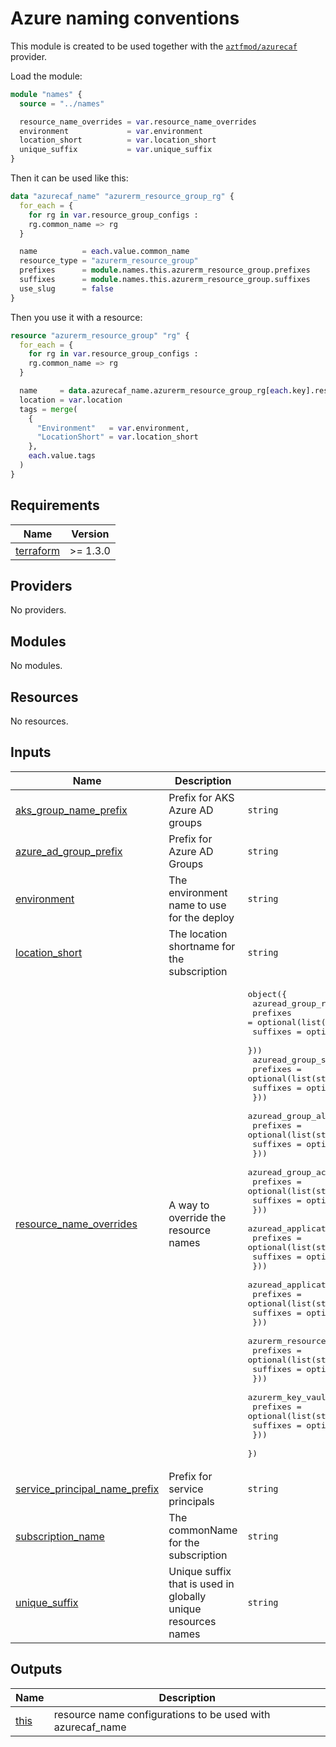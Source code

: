 # Azure naming conventions

This module is created to be used together with the [`aztfmod/azurecaf`](https://registry.terraform.io/providers/aztfmod/azurecaf/latest/docs) provider.

Load the module:

```terraform
module "names" {
  source = "../names"

  resource_name_overrides = var.resource_name_overrides
  environment             = var.environment
  location_short          = var.location_short
  unique_suffix           = var.unique_suffix
}
```

Then it can be used like this:

```terraform
data "azurecaf_name" "azurerm_resource_group_rg" {
  for_each = {
    for rg in var.resource_group_configs :
    rg.common_name => rg
  }

  name          = each.value.common_name
  resource_type = "azurerm_resource_group"
  prefixes      = module.names.this.azurerm_resource_group.prefixes
  suffixes      = module.names.this.azurerm_resource_group.suffixes
  use_slug      = false
}
```

Then you use it with a resource:

```terraform
resource "azurerm_resource_group" "rg" {
  for_each = {
    for rg in var.resource_group_configs :
    rg.common_name => rg
  }

  name     = data.azurecaf_name.azurerm_resource_group_rg[each.key].result
  location = var.location
  tags = merge(
    {
      "Environment"   = var.environment,
      "LocationShort" = var.location_short
    },
    each.value.tags
  )
}
```

## Requirements

| Name | Version |
|------|---------|
| <a name="requirement_terraform"></a> [terraform](#requirement\_terraform) | >= 1.3.0 |

## Providers

No providers.

## Modules

No modules.

## Resources

No resources.

## Inputs

| Name | Description | Type | Default | Required |
|------|-------------|------|---------|:--------:|
| <a name="input_aks_group_name_prefix"></a> [aks\_group\_name\_prefix](#input\_aks\_group\_name\_prefix) | Prefix for AKS Azure AD groups | `string` | `"aks"` | no |
| <a name="input_azure_ad_group_prefix"></a> [azure\_ad\_group\_prefix](#input\_azure\_ad\_group\_prefix) | Prefix for Azure AD Groups | `string` | `"az"` | no |
| <a name="input_environment"></a> [environment](#input\_environment) | The environment name to use for the deploy | `string` | `null` | no |
| <a name="input_location_short"></a> [location\_short](#input\_location\_short) | The location shortname for the subscription | `string` | `null` | no |
| <a name="input_resource_name_overrides"></a> [resource\_name\_overrides](#input\_resource\_name\_overrides) | A way to override the resource names | <pre>object({<br>    azuread_group_rg = optional(object({<br>      prefixes = optional(list(string))<br>      suffixes = optional(list(string))<br>    }))<br>    azuread_group_sub = optional(object({<br>      prefixes = optional(list(string))<br>      suffixes = optional(list(string))<br>    }))<br>    azuread_group_all_subs = optional(object({<br>      prefixes = optional(list(string))<br>      suffixes = optional(list(string))<br>    }))<br>    azuread_group_acr = optional(object({<br>      prefixes = optional(list(string))<br>      suffixes = optional(list(string))<br>    }))<br>    azuread_application_rg = optional(object({<br>      prefixes = optional(list(string))<br>      suffixes = optional(list(string))<br>    }))<br>    azuread_application_sub = optional(object({<br>      prefixes = optional(list(string))<br>      suffixes = optional(list(string))<br>    }))<br>    azurerm_resource_group = optional(object({<br>      prefixes = optional(list(string))<br>      suffixes = optional(list(string))<br>    }))<br>    azurerm_key_vault = optional(object({<br>      prefixes = optional(list(string))<br>      suffixes = optional(list(string))<br>    }))<br>  })</pre> | `null` | no |
| <a name="input_service_principal_name_prefix"></a> [service\_principal\_name\_prefix](#input\_service\_principal\_name\_prefix) | Prefix for service principals | `string` | `"sp"` | no |
| <a name="input_subscription_name"></a> [subscription\_name](#input\_subscription\_name) | The commonName for the subscription | `string` | `null` | no |
| <a name="input_unique_suffix"></a> [unique\_suffix](#input\_unique\_suffix) | Unique suffix that is used in globally unique resources names | `string` | `null` | no |

## Outputs

| Name | Description |
|------|-------------|
| <a name="output_this"></a> [this](#output\_this) | resource name configurations to be used with azurecaf\_name |
